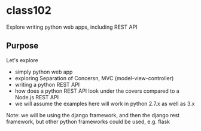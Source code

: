# class102
Explore writing python web apps, including REST API

## Purpose
Let's explore
* simply python web app
* exploring Separation of Concersn, MVC (model-view-controller)
* writing a python REST API
* how does a python REST API look under the covers compared to a Node.js REST API
* we will assume the examples here will work in python 2.7.x as well as 3.x

Note: we will be using the django framework, and then the django rest framework, but
other python frameworks could be used, e.g. flask
